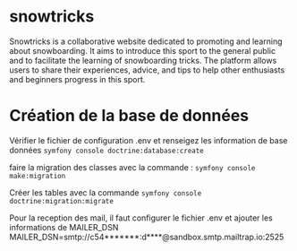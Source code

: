 # snowtricks

Snowtricks is a collaborative website dedicated to promoting and learning about snowboarding. It aims to introduce this sport to the general public and to facilitate the learning of snowboarding tricks. The platform allows users to share their experiences, advice, and tips to help other enthusiasts and beginners progress in this sport.

# Création de la base de données

Vérifier le fichier de configuration .env et renseigez les information de base données
`symfony console doctrine:database:create`

faire la migration des classes avec la commande :
`symfony console make:migration`

Créer les tables avec la commande
`symfony console doctrine:migration:migrate`

Pour la reception des mail, il faut configurer le fichier .env et ajouter les informations de MAILER_DSN
MAILER_DSN=smtp://c54**\*\*\***:d\*\*\*\*@sandbox.smtp.mailtrap.io:2525
